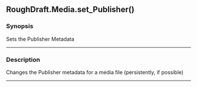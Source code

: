 RoughDraft.Media.set_Publisher()
--------------------------------

### Synopsis
Sets the Publisher Metadata

---

### Description

Changes the Publisher metadata for a media file (persistently, if possible)

---
